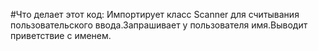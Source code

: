 #Что делает этот код: Импортирует класс Scanner для считывания пользовательского ввода.Запрашивает у пользователя имя.Выводит приветствие с именем.
